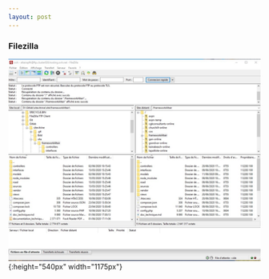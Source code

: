```yaml
---
layout: post
---
```


### Filezilla

![filezilla](../images/filezilla.jpg){:height="540px" width="1175px"}